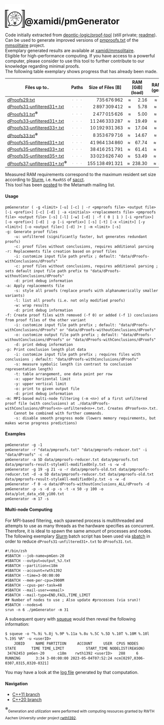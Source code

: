 <img align="left" src="icon/icon-readme.png">

# @xamidi/pmGenerator

Code initially extracted from [deontic-logic/proof-tool](https://github.com/deontic-logic/proof-tool "GitHub repository") (still private; [readme](https://deontic-logic.github.io/readme.html)). Can be used to generate improved versions of [pmproofs.txt](https://us.metamath.org/mmsolitaire/pmproofs.txt "us.metamath.org/mmsolitaire/pmproofs.txt") of the [mmsolitaire](https://us.metamath.org/mmsolitaire/mms.html "us.metamath.org/mmsolitaire/mms.html") project.  
Exemplary generated results are available at [xamidi/mmsolitaire](https://github.com/xamidi/mmsolitaire "GitHub repository").  
Eligible for high-performance computing. If you have access to a powerful computer, please consider to use this tool to further contribute to our knowledge regarding minimal proofs.  
The following table exemplary shows progress that has already been made.

|                                                                                                  Files up to..                                                                                                  |           Paths           | <center>Size of Files [B]</center> | <center>RAM [GiB]<br/>(load)</center> | <center>RAM [GiB]<br/>(generate)</center> |                                                      <center>Recent<br/>Growth Factor</center>                                                       |
| --------------------------------------------------------------------------------------------------------------------------------------------------------------------------------------------------------------- |:-------------------------:| ----------------------------------:| -------------------------------------:| -----------------------------------------:| ----------------------------------------------------------------------------------------------------------------------------------------------------:|
| [dProofs29.txt](https://github.com/xamidi/pmGenerator/tree/master/data/dProofs-withConclusions "735'676'962 bytes compressed into 41'959'698 bytes (ratio approx. 17.5329)")                                    | ![111](svg/markers.svg#7) | <nobr>          735 676 962</nobr> |                           ≈      2.16 |                               ≈      3.22 | [3.3613...](https://www.wolframalpha.com/input?i=516720692%2F153725015 "size(dProofs29.txt) / size(dProofs27.txt)")                                  |
| [dProofs31&#x2011;unfiltered31+.txt](https://mega.nz/file/G18AWIpC#B04xOdtQj_2PJJP0yNQxbim7pOgd-hwv1i1EVU6ZsTM "2'161'632'450 bytes compressed into 112'364'583 bytes (ratio approx. 19.2377)")                 | ![100](svg/markers.svg#4) | <nobr>        2 897 309 412</nobr> |                           ≈      5.78 |                                ≈    12.54 | [4.1833...](https://www.wolframalpha.com/input?i=2161632450%2F516720692 "size(dProofs31-unfiltered31+.txt) / size(dProofs29.txt)")                   |
| [dProofs31.txt](https://mega.nz/file/P1ki0IKQ#mb0QCboSu0Ofgr9nxspZTdcGUaAHPLzt-rQ8y0TN27k "1'741'338'664 bytes compressed into 89'327'496 bytes (ratio approx. 19.4939)")<sup>✻</sup>                           | ![011](svg/markers.svg#3) | <nobr>        2 477 015 626</nobr> |                           ≈      5.00 |                                ≈    12.51 | [3.3699...](https://www.wolframalpha.com/input?i=1741338664%2F516720692 "size(dProofs31.txt) / size(dProofs29.txt)")                                 |
| [dProofs33&#x2011;unfiltered31+.txt](https://mega.nz/file/3gVQSIJL#Qfa9CoUwsHWYYNHXYaP1mg61QQSJ1NSl1CHudK4g7BA "8'349'023'875 bytes compressed into 402'886'507 bytes (ratio approx. 20.7230)")                 | ![100](svg/markers.svg#4) | <nobr>       11 246 333 287</nobr> |                            ≈    19.49 |                                ≈    43.73 | [3.8623...](https://www.wolframalpha.com/input?i=8349023875%2F2161632450 "size(dProofs33-unfiltered31+.txt) / size(dProofs31-unfiltered31+.txt)")    |
| [dProofs33&#x2011;unfiltered33+.txt](https://mega.nz/file/ixshHB7S#ktigbEzeOvCvFP8pruhC0NFfeK91p__eS_uZxBtIy0w "7'295'621'951 bytes compressed into 352'588'174 bytes (ratio approx. 20.6916)")                 | ![010](svg/markers.svg#2) | <nobr>       10 192 931 363</nobr> |                            ≈    17.04 |                                ≈    39.42 | [4.1896...](https://www.wolframalpha.com/input?i=7295621951%2F1741338664 "size(dProofs33-unfiltered33+.txt) / size(dProofs31.txt)")                  |
| [dProofs33.txt](https://mega.nz/file/S5tDkSCC#WKEWeT7Niaj9ZVWrqiy-FGPI8ACGsd2H7mA3ZWUITFY "5'876'664'090 bytes compressed into 279'929'404 bytes (ratio approx. 20.9934)")<sup>✻</sup>                          | ![001](svg/markers.svg#1) | <nobr>        8 353 679 716</nobr> |                            ≈    14.67 |                                ≈    39.20 | [3.3747...](https://www.wolframalpha.com/input?i=5876664090%2F1741338664 "size(dProofs33.txt) / size(dProofs31.txt)")                                |
| [dProofs35&#x2011;unfiltered31+.txt](https://mega.nz/file/2893yZ7S#JlCHv4uOajgBJPPE2W87F_LAPzkH0-FlF4_2OrccuC4 "30'717'801'573 bytes compressed into 1'400'853'331 bytes (ratio approx. 21.9279)")              | ![100](svg/markers.svg#4) | <nobr>       41 964 134 860</nobr> |                            ≈    67.74 |                                 ≈  154.60 | [3.6792...](https://www.wolframalpha.com/input?i=30717801573%2F8349023875 "size(dProofs35-unfiltered31+.txt) / size(dProofs33-unfiltered31+.txt)")   |
| [dProofs35&#x2011;unfiltered33+.txt](https://mega.nz/file/WwNViKRa#UBiPOFN4wRkMgetY60eAQi1oXVQ3fQdkcg7hFxB-Dfk "28'223'320'428 bytes compressed into 1'290'589'236 bytes (ratio approx. 21.8686)")              | ![010](svg/markers.svg#2) | <nobr>       38 416 251 791</nobr> |                            ≈    61.41 |                                 ≈  137.87 | [3.8685...](https://www.wolframalpha.com/input?i=28223320428%2F7295621951 "size(dProofs35-unfiltered33+.txt) / size(dProofs33-unfiltered33+.txt)")   |
| [dProofs35&#x2011;unfiltered35+.txt](https://mega.nz/file/b0t1xbKI#6sjAICTTNMfQ2VO5kyVMpxVHSQNZzxWPktOEGJkberk "24'669'947'024 bytes compressed into 1'121'466'816 bytes (ratio approx. 21.9979)")              | ![001](svg/markers.svg#1) | <nobr>       33 023 626 740</nobr> |                            ≈    53.49 |                                 ≈  124.14 | [4.1979...](https://www.wolframalpha.com/input?i=24669947024%2F5876664090 "size(dProofs35-unfiltered35+.txt) / size(dProofs33.txt)")                 |
| [dProofs37&#x2011;unfiltered31+.txt](https://mega.nz/file/6wUyDQzT#DQIJOLd5dCn-6V9sJWiJXeGRPUTUaA-7LqbGfLStjV0 "113'174'356'461 bytes compressed into 4'897'020'927 bytes (ratio approx. 23.1109)")<sup>✻</sup> | ![100](svg/markers.svg#4) | <nobr>      155 138 491 321</nobr> |                             ≈  238.30 |                                 ≈  485.12 | [3.6843...](https://www.wolframalpha.com/input?i=113174356461%2F30717801573 "size(dProofs37-unfiltered31+.txt) / size(dProofs35-unfiltered31+.txt)") |

Measured RAM requirements correspond to the maximum resident set size according to [Slurm](https://slurm.schedmd.com/documentation.html), i.e. `MaxRSS` of [sacct](https://slurm.schedmd.com/sacct.html).  
This tool has been [posted](https://groups.google.com/g/metamath/c/6DzIY33mthE/m/K0I6UNoiAgAJ) to the Metamath mailing list.

#### Usage
    pmGenerator ( -g <limit> [-u] [-c] | -r <pmproofs file> <output file> [-i <prefix>] [-c] [-d] | -a <initials> <replacements file> <pmproofs file> <output file> [-s] [-l] [-w] [-d] | -f ( 0 | 1 ) [-i <prefix>] [-o <prefix>] [-d] | -p [-i <prefix>] [-s] [-t] [-x <limit>] [-y <limit>] [-o <output file>] [-d] )+ | -m <limit> [-s]
    -g: Generate proof files
        -u: unfiltered (significantly faster, but generates redundant proofs)
        -c: proof files without conclusions, requires additional parsing
    -r: Replacements file creation based on proof files
        -i: customize input file path prefix ; default: "data/dProofs-withConclusions/dProofs"
        -c: proof files without conclusions, requires additional parsing ; sets default input file path prefix to "data/dProofs-withoutConclusions/dProofs"
        -d: print debug information
    -a: Apply replacements file
        -s: style all proofs (replace proofs with alphanumerically smaller variants)
        -l: list all proofs (i.e. not only modified proofs)
        -w: wrap results
        -d: print debug information
    -f: Create proof files with removed (-f 0) or added (-f 1) conclusions from proof files of the other variant
        -i: customize input file path prefix ; default: "data/dProofs-withConclusions/dProofs" or "data/dProofs-withoutConclusions/dProofs"
        -o: customize output file path prefix ; default: "data/dProofs-withoutConclusions/dProofs" or "data/dProofs-withConclusions/dProofs"
        -d: print debug information
    -p: Print conclusion length plot data
        -i: customize input file path prefix ; requires files with conclusions ; default: "data/dProofs-withConclusions/dProofs"
        -s: measure symbolic length (in contrast to conclusion representation length)
        -t: table arrangement, one data point per row
        -x: upper horizontal limit
        -y: upper vertical limit
        -o: print to given output file
        -d: print debug information
    -m: MPI-based multi-node filtering (-m <n>) of a first unfiltered proof file (with conclusions) at ./data/dProofs-withConclusions/dProofs<n>-unfiltered<n>+.txt. Creates dProofs<n>.txt.
        Cannot be combined with further commands.
        -s: disable smooth progress mode (lowers memory requirements, but makes worse progress predictions)

#### Examples
    pmGenerator -g -1
    pmGenerator -r "data/pmproofs.txt" "data/pmproofs-reducer.txt" -i "data/dProofs" -c -d
    pmGenerator -a SD data/pmproofs-reducer.txt data/pmproofs.txt data/pmproofs-result-styleAll-modifiedOnly.txt -s -w -d
    pmGenerator -g 19 -g 21 -u -r data/pmproofs-old.txt data/pmproofs-reducer.txt -d -a SD data/pmproofs-reducer.txt data/pmproofs-old.txt data/pmproofs-result-styleAll-modifiedOnly.txt -s -w -d
    pmGenerator -f 0 -o data/dProofs-withoutConclusions_ALL/dProofs -d
    pmGenerator -p -s -d -p -s -t -x 50 -y 100 -o data/plot_data_x50_y100.txt
    pmGenerator -m 17 -s

#### Multi-node Computing
For MPI-based filtering, each spawned process is multithreaded and attempts to use as many threads as the hardware specifies as concurrent. Therefore, it is ideal to spawn the same amount of processes and nodes.  
The following exemplary [Slurm](https://slurm.schedmd.com/documentation.html) batch script has been used via [sbatch](https://slurm.schedmd.com/sbatch.html) in order to reduce `dProofs31‑unfiltered31+.txt` to `dProofs31.txt`.

    #!/bin/zsh
    #SBATCH --job-name=pmGen-20
    #SBATCH --output=output_%J.txt
    #SBATCH --partition=c18m
    #SBATCH --account=rwth1392
    #SBATCH --time=3-00:00:00
    #SBATCH --mem-per-cpu=3900M
    #SBATCH --cpus-per-task=48
    #SBATCH --mail-user=<email>
    #SBATCH --mail-type=END,FAIL,TIME_LIMIT
    ## Number of nodes to use ; Also update #processes (via srun)!
    #SBATCH --nodes=6
    srun -n 6 ./pmGenerator -m 31

A subsequent query with [squeue](https://slurm.schedmd.com/squeue.html) would then reveal the following information:

    $ squeue -o "%.9i %.8j %.9P %.11a %.8u %.5C %.5D %.10T %.10M %.10l %.19S %R" -u <userID>
        JOBID     NAME PARTITION     ACCOUNT     USER  CPUS NODES      STATE       TIME TIME_LIMIT          START_TIME NODELIST(REASON)
     34762453 pmGen-20      c18m    rwth1392 <userID>   288     6    RUNNING       3:34 3-00:00:00 2023-05-04T07:52:24 ncm[0297,0306-0307,0315,0320-0321]

You may have a look at the [log file](log/dProofs31_6node_288cpu.log) generated by that computation.

#### Navigation
- [C++11 branch](https://github.com/xamidi/pmGenerator/tree/c++11)
- [C++20 branch](https://github.com/xamidi/pmGenerator/tree/master)

<sup>✻</sup><sub>Generation and utilization were performed with computing resources granted by RWTH Aachen University under project [rwth1392](pdf/rwth1392_abstract.pdf "View rwth1392_abstract.pdf").</sub>
